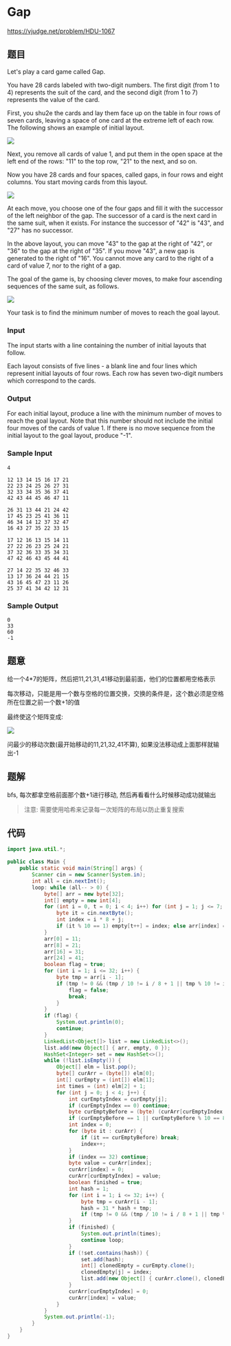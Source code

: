 # Gap

https://vjudge.net/problem/HDU-1067

## 题目

Let's play a card game called Gap.

You have 28 cards labeled with two-digit numbers. The first digit (from 1 to 4) represents the suit of the card, and the second digit (from 1 to 7) represents the value of the card.

First, you shu2e the cards and lay them face up on the table in four rows of seven cards, leaving a space of one card at the extreme left of each row. The following shows an example of initial layout.

![](https://user-images.githubusercontent.com/17093811/105573439-8e5ffe80-5d98-11eb-9223-2fc52a199499.png)

Next, you remove all cards of value 1, and put them in the open space at the left end of the rows: "11" to the top row, "21" to the next, and so on.

Now you have 28 cards and four spaces, called gaps, in four rows and eight columns. You start moving cards from this layout.

![](https://user-images.githubusercontent.com/17093811/105573442-91f38580-5d98-11eb-8232-a74f639771b0.png)

At each move, you choose one of the four gaps and fill it with the successor of the left neighbor of the gap. The successor of a card is the next card in the same suit, when it exists. For instance the successor of "42" is "43", and "27" has no successor.

In the above layout, you can move "43" to the gap at the right of "42", or "36" to the gap at the right of "35". If you move "43", a new gap is generated to the right of "16". You cannot move any card to the right of a card of value 7, nor to the right of a gap.

The goal of the game is, by choosing clever moves, to make four ascending sequences of the same suit, as follows.

![](https://user-images.githubusercontent.com/17093811/105573455-b2234480-5d98-11eb-8bcd-993df584323a.png)

Your task is to find the minimum number of moves to reach the goal layout.

### Input

The input starts with a line containing the number of initial layouts that follow.

Each layout consists of five lines - a blank line and four lines which represent initial layouts of four rows. Each row has seven two-digit numbers which correspond to the cards.

### Output

For each initial layout, produce a line with the minimum number of moves to reach the goal layout. Note that this number should not include the initial four moves of the cards of value 1. If there is no move sequence from the initial layout to the goal layout, produce "-1".

### Sample Input

```
4

12 13 14 15 16 17 21
22 23 24 25 26 27 31
32 33 34 35 36 37 41
42 43 44 45 46 47 11

26 31 13 44 21 24 42
17 45 23 25 41 36 11
46 34 14 12 37 32 47
16 43 27 35 22 33 15

17 12 16 13 15 14 11
27 22 26 23 25 24 21
37 32 36 33 35 34 31
47 42 46 43 45 44 41

27 14 22 35 32 46 33
13 17 36 24 44 21 15
43 16 45 47 23 11 26
25 37 41 34 42 12 31
```

### Sample Output

```
0
33
60
-1
```

## 题意

给一个4*7的矩阵，然后把11,21,31,41移动到最前面，他们的位置都用空格表示

每次移动，只能是用一个数与空格的位置交换，交换的条件是，这个数必须是空格所在位置之前一个数+1的值

最终使这个矩阵变成:

![](https://user-images.githubusercontent.com/17093811/105573455-b2234480-5d98-11eb-8bcd-993df584323a.png)

问最少的移动次数(最开始移动的11,21,32,41不算), 如果没法移动成上面那样就输出-1

## 题解

bfs, 每次都拿空格前面那个数+1进行移动, 然后再看看什么时候移动成功就输出

> 注意: 需要使用哈希来记录每一次矩阵的布局以防止重复搜索

## 代码

```java
import java.util.*;

public class Main {
    public static void main(String[] args) {
        Scanner cin = new Scanner(System.in);
        int all = cin.nextInt();
        loop: while (all-- > 0) {
            byte[] arr = new byte[32];
            int[] empty = new int[4];
            for (int i = 0, t = 0; i < 4; i++) for (int j = 1; j <= 7; j++) {
                byte it = cin.nextByte();
                int index = i * 8 + j;
                if (it % 10 == 1) empty[t++] = index; else arr[index] = it;
            }
            arr[0] = 11;
            arr[8] = 21;
            arr[16] = 31;
            arr[24] = 41;
            boolean flag = true;
            for (int i = 1; i <= 32; i++) {
                byte tmp = arr[i - 1];
                if (tmp != 0 && (tmp / 10 != i / 8 + 1 || tmp % 10 != i % 8)) {
                    flag = false;
                    break;
                }
            }
            if (flag) {
                System.out.println(0);
                continue;
            }
            LinkedList<Object[]> list = new LinkedList<>();
            list.add(new Object[] { arr, empty, 0 });
            HashSet<Integer> set = new HashSet<>();
            while (!list.isEmpty()) {
                Object[] elm = list.pop();
                byte[] curArr = (byte[]) elm[0];
                int[] curEmpty = (int[]) elm[1];
                int times = (int) elm[2] + 1;
                for (int j = 0; j < 4; j++) {
                    int curEmptyIndex = curEmpty[j];
                    if (curEmptyIndex == 0) continue;
                    byte curEmptyBefore = (byte) (curArr[curEmptyIndex - 1] + 1);
                    if (curEmptyBefore == 1 || curEmptyBefore % 10 == 8) continue;
                    int index = 0;
                    for (byte it : curArr) {
                        if (it == curEmptyBefore) break;
                        index++;
                    }
                    if (index == 32) continue;
                    byte value = curArr[index];
                    curArr[index] = 0;
                    curArr[curEmptyIndex] = value;
                    boolean finished = true;
                    int hash = 1;
                    for (int i = 1; i <= 32; i++) {
                        byte tmp = curArr[i - 1];
                        hash = 31 * hash + tmp;
                        if (tmp != 0 && (tmp / 10 != i / 8 + 1 || tmp % 10 != i % 8)) finished = false;
                    }
                    if (finished) {
                        System.out.println(times);
                        continue loop;
                    }
                    if (!set.contains(hash)) {
                        set.add(hash);
                        int[] clonedEmpty = curEmpty.clone();
                        clonedEmpty[j] = index;
                        list.add(new Object[] { curArr.clone(), clonedEmpty, times });
                    }
                    curArr[curEmptyIndex] = 0;
                    curArr[index] = value;
                }
            }
            System.out.println(-1);
        }
    }
}
```
